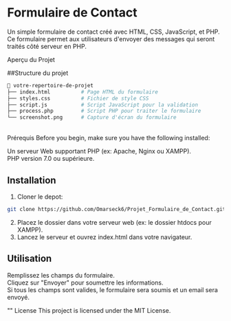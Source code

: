# Formulaire de Contact
Un simple formulaire de contact créé avec HTML, CSS, JavaScript, et PHP. Ce formulaire permet aux utilisateurs d'envoyer des messages qui seront traités côté serveur en PHP.

Aperçu du Projet

##Structure du projet
```sh
📂 votre-repertoire-de-projet
├── index.html          # Page HTML du formulaire
├── styles.css          # Fichier de style CSS
├── script.js           # Script JavaScript pour la validation
├── process.php         # Script PHP pour traiter le formulaire
└── screenshot.png      # Capture d'écran du formulaire
```


<br/>
Prérequis
Before you begin, make sure you have the following installed:

Un serveur Web supportant PHP (ex: Apache, Nginx ou XAMPP). <br/>
PHP version 7.0 ou supérieure.

## Installation

1. Cloner le depot:
```sh
git clone https://github.com/Omarseck6/Projet_Formulaire_de_Contact.git
```
2. Placez le dossier dans votre serveur web (ex: le dossier htdocs pour XAMPP).
3. Lancez le serveur et ouvrez index.html dans votre navigateur.

## Utilisation

Remplissez les champs du formulaire.<br/>
Cliquez sur "Envoyer" pour soumettre les informations.<br/>
Si tous les champs sont valides, le formulaire sera soumis et un email sera envoyé.

"" License
This project is licensed under the MIT License.


